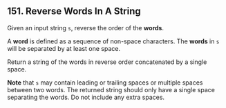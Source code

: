 ## 151. Reverse Words In A String

Given an input string <code>s</code>, reverse the order of the <b>words</b>.

A <b>word</b> is defined as a sequence of non-space characters. The <b>words</b> in <code>s</code> will be separated by at least one space.

Return a string of the words in reverse order concatenated by a single space.

<b>Note</b> that <code>s</code> may contain leading or trailing spaces or multiple spaces between two words. The returned string should only have a single space separating the words. Do not include any extra spaces.